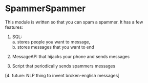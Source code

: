 # SpammerSpammer

This module is written so that you can spam a spammer. It has a few features:

1. SQL: <br>
 a. stores people you want to message,<br>
 b. stores messages that you want to end
  
2. MessageAPI that hijacks your phone and sends messages

3. Script that periodically sends spammers messages

[4. future: NLP thing to invent broken-english messages]